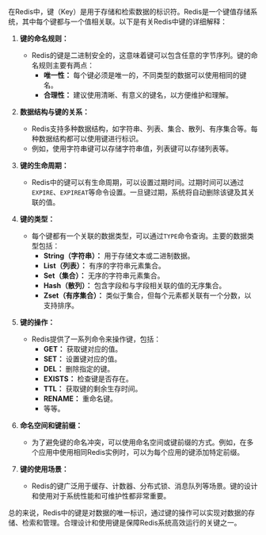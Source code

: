 在Redis中，键（Key）是用于存储和检索数据的标识符。Redis是一个键值存储系统，其中每个键都与一个值相关联。以下是有关Redis中键的详细解释：

1. **键的命名规则：**
   - Redis的键是二进制安全的，这意味着键可以包含任意的字节序列。键的命名规则主要有两点：
     - **唯一性：** 每个键必须是唯一的，不同类型的数据可以使用相同的键名。
     - **合理性：** 建议使用清晰、有意义的键名，以方便维护和理解。

2. **数据结构与键的关系：**
   - Redis支持多种数据结构，如字符串、列表、集合、散列、有序集合等。每种数据结构都可以使用键进行标识。
   - 例如，使用字符串键可以存储字符串值，列表键可以存储列表等。

3. **键的生命周期：**
   - Redis中的键可以有生命周期，可以设置过期时间。过期时间可以通过`EXPIRE`、`EXPIREAT`等命令设置。一旦键过期，系统将自动删除该键及其关联的值。

4. **键的类型：**
   - 每个键都有一个关联的数据类型，可以通过`TYPE`命令查询。主要的数据类型包括：
     - **String（字符串）：** 用于存储文本或二进制数据。
     - **List（列表）：** 有序的字符串元素集合。
     - **Set（集合）：** 无序的字符串元素集合。
     - **Hash（散列）：** 包含字段和与字段相关联的值的无序集合。
     - **Zset（有序集合）：** 类似于集合，但每个元素都关联有一个分数，以支持排序。

5. **键的操作：**
   - Redis提供了一系列命令来操作键，包括：
     - **GET：** 获取键对应的值。
     - **SET：** 设置键对应的值。
     - **DEL：** 删除指定的键。
     - **EXISTS：** 检查键是否存在。
     - **TTL：** 获取键的剩余生存时间。
     - **RENAME：** 重命名键。
     - 等等。

6. **命名空间和键前缀：**
   - 为了避免键的命名冲突，可以使用命名空间或键前缀的方式。例如，在多个应用中使用相同Redis实例时，可以为每个应用的键添加特定前缀。

7. **键的使用场景：**
   - Redis的键广泛用于缓存、计数器、分布式锁、消息队列等场景。键的设计和使用对于系统性能和可维护性都非常重要。

总的来说，Redis中的键是对数据的唯一标识，通过键的操作可以实现对数据的存储、检索和管理。合理设计和使用键是保障Redis系统高效运行的关键之一。

